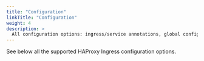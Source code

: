 ```yaml
---
title: "Configuration"
linkTitle: "Configuration"
weight: 4
description: >
  All configuration options: ingress/service annotations, global configmap options, command-line options and template overwriting.
---
```


See below all the supported HAProxy Ingress configuration options.
